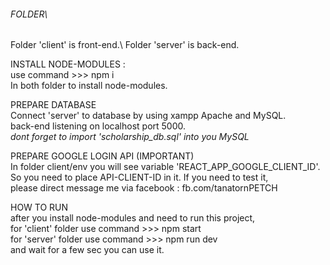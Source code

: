 <h6>FOLDER\</h6>
Folder 'client' is front-end.\
Folder 'server' is back-end.

INSTALL NODE-MODULES :\
use command >>> npm i\
In both folder to install node-modules.

PREPARE DATABASE\
Connect 'server' to database by using xampp Apache and MySQL.\
back-end listening on localhost port 5000.\
*dont forget to import 'scholarship_db.sql' into you MySQL*

PREPARE GOOGLE LOGIN API (IMPORTANT)<br />
In folder client/env you will see variable 'REACT_APP_GOOGLE_CLIENT_ID'.\
So you need to place API-CLIENT-ID in it. If you need to test it,\
please direct message me via facebook : fb.com/tanatornPETCH
  
HOW TO RUN\
after you install node-modules and need to run this project,\
for 'client' folder use command >>> npm start\
for 'server' folder use command >>> npm run dev\
and wait for a few sec you can use it.
